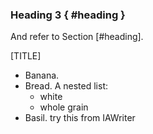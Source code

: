 
### Heading 3 { #heading }

And refer to Section [#heading].

[TITLE]


* Banana.
* Bread.
  A nested list:
  - white
  - whole grain
* Basil.
try this from IAWriter